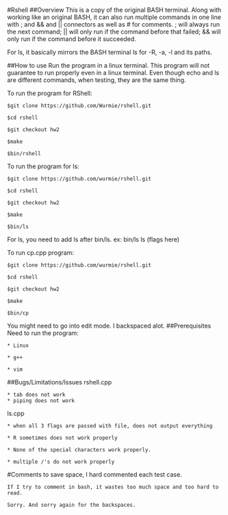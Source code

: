 #Rshell
##Overview
This is a copy of the original BASH terminal. Along with working like an original BASH, it can also run multiple commands in one line with ; and && and || connectors as well as # for comments. ; will always run the next command; || will only run if the command before that failed; && will only run if the command before it succeeded.

For ls, it basically mirrors the BASH terminal ls for -R, -a, -l and its paths. 

##How to use
Run the program in a linux terminal. This program will not guarantee to run properly even in a linux terminal.
Even though echo and ls are different commands, when testing, they are the same thing.

To run the program for RShell:

``$git clone https://github.com/Wurmie/rshell.git``

``$cd rshell``

``$git checkout hw2``

``$make``

``$bin/rshell``


To run the program for ls:

``$git clone https://github.com/wurmie/rshell.git``

``$cd rshell``

``$git checkout hw2``

``$make``

``$bin/ls``

For ls, you need to add ls after bin/ls. ex: bin/ls ls (flags here)

To run cp.cpp program:

``$git clone https://github.com/wurmie/rshell.git``

``$cd rshell``

``$git checkout hw2``

``$make``

``$bin/cp``

You might need to go into edit mode. I backspaced alot.
##Prerequisites
Need to run the program:

	* Linux

	* g++

	* vim

##Bugs/Limitations/Issues
rshell.cpp

	* tab does not work
	* piping does not work

ls.cpp

	* when all 3 flags are passed with file, does not output everything
	
	* R sometimes does not work properly
	 
	* None of the special characters work properly.
	 
	* multiple /'s do not work properly

#Comments
	to save space, I hard commented each test case. 
	
	If I try to comment in bash, it wastes too much space and too hard to read. 
	
	Sorry. And sorry again for the backspaces.
